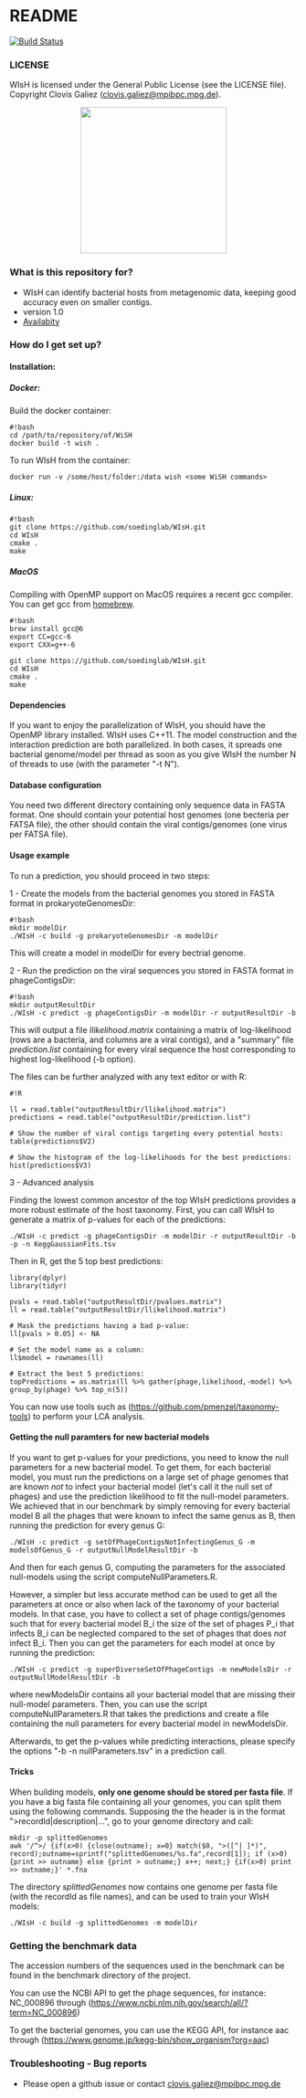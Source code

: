 # README #
[ ![Build Status](https://travis-ci.org/soedinglab/WIsH.svg?branch=master)](https://travis-ci.org/soedinglab/WIsH)

### LICENSE ###
WIsH is licensed under the General Public License (see the LICENSE file). Copyright Clovis Galiez (clovis.galiez@mpibpc.mpg.de).

<p align="center"><img src="https://raw.githubusercontent.com/soedinglab/WIsH/master/WIsHAlpha0Bg.png" height="256" /></p>


### What is this repository for? ###

* WIsH can identify bacterial hosts from metagenomic data, keeping good accuracy even on smaller contigs.
* version 1.0
* [Availabity](git@github.com:soedinglab/WIsH.git)
 
### How do I get set up? ###

#### Installation: ####

##### Docker: #####
Build the docker container:
```
#!bash
cd /path/to/repository/of/WiSH
docker build -t wish .
```

To run WIsH from the container:
```
docker run -v /some/host/folder:/data wish <some WiSH commands>
```

##### Linux: #####
```
#!bash
git clone https://github.com/soedinglab/WIsH.git
cd WIsH
cmake .
make
```

##### MacOS #####
Compiling with OpenMP support on MacOS requires a recent gcc compiler. You can get gcc from [homebrew](https://brew.sh/).

```
#!bash
brew install gcc@6
export CC=gcc-6
export CXX=g++-6

git clone https://github.com/soedinglab/WIsH.git
cd WIsH
cmake .
make
```


#### Dependencies ####
If you want to enjoy the parallelization of WIsH, you should have the OpenMP library installed. WIsH uses C++11. The model construction and the interaction prediction are both parallelized. In both cases, it spreads one bacterial genome/model per thread as soon as you give WIsH the number N of threads to use (with the parameter "-t N").

#### Database configuration ####

You need two different directory containing only sequence data in FASTA format. One should contain your potential host genomes (one becteria per FATSA file), the other should contain the viral contigs/genomes (one virus per FATSA file).

#### Usage example ####
To run a prediction, you should proceed in two steps:

1 - Create the models from the bacterial genomes you stored in FASTA format in prokaryoteGenomesDir:
```
#!bash
mkdir modelDir
./WIsH -c build -g prokaryoteGenomesDir -m modelDir
```
This will create a model in modelDir for every bectrial genome.

2 - Run the prediction on the viral sequences you stored in FASTA format in phageContigsDir:

```
#!bash
mkdir outputResultDir
./WIsH -c predict -g phageContigsDir -m modelDir -r outputResultDir -b
```
This will output a file *llikelihood.matrix* containing a matrix of log-likelihood (rows are a bacteria, and columns are a viral contigs), and a "summary" file *prediction.list* containing for every viral sequence the host corresponding to highest log-likelihood (-b option).

The files can be further analyzed with any text editor or with R:

```
#!R

ll = read.table("outputResultDir/llikelihood.matrix")
predictions = read.table("outputResultDir/prediction.list")

# Show the number of viral contigs targeting every potential hosts:
table(predictions$V2)

# Show the histogram of the log-likelihoods for the best predictions:
hist(predictions$V3)

```

3 - Advanced analysis

Finding the lowest common ancestor of the top WIsH predictions provides a more robust estimate of the host taxonomy. First, you can call WIsH to generate a matrix of p-values for each of the predictions:
```
./WIsH -c predict -g phageContigsDir -m modelDir -r outputResultDir -b -p -n KeggGaussianFits.tsv
```

Then in R, get the 5 top best predictions:
```
library(dplyr)
library(tidyr)

pvals = read.table("outputResultDir/pvalues.matrix")
ll = read.table("outputResultDir/llikelihood.matrix")

# Mask the predictions having a bad p-value:
ll[pvals > 0.05] <- NA

# Set the model name as a column:
ll$model = rownames(ll)

# Extract the best 5 predictions:
topPredictions = as.matrix(ll %>% gather(phage,likelihood,-model) %>% group_by(phage) %>% top_n(5))

```

You can now use tools such as (https://github.com/pmenzel/taxonomy-tools) to perform your LCA analysis.


#### Getting the null paramters for new bacterial models ####
If you want to get p-values for your predictions, you need to know the null parameters for a new bacterial model. To get them, for each bacterial model, you must run the predictions on a large set of phage genomes that are known *not* to infect your bacterial model (let's call it the null set of phages) and use the prediction likelihood to fit the null-model parameters. We achieved that in our benchmark by simply removing for every bacterial model B all the phages that were known to infect the same genus as B, then running the prediction for every genus G:
```
./WIsH -c predict -g setOfPhageContigsNotInfectingGenus_G -m modelsOfGenus_G -r outputNullModelResultDir -b
```

And then for each genus G, computing the parameters for the associated null-models using the script computeNullParameters.R.


However, a simpler but less accurate method can be used to get all the parameters at once or also when lack of the taxonomy of your bacterial models. In that case, you have to collect a set of phage contigs/genomes such that for every bacterial model B_i the size of the set of phages P_i that infects B_i can be neglected compared to the set of phages that does *not* infect B_i. Then you can get the parameters for each model at once by running the prediction:

```
./WIsH -c predict -g superDiverseSetOfPhageContigs -m newModelsDir -r outputNullModelResultDir -b
```
where newModelsDir contains all your bacterial model that are missing their null-model parameters. Then, you can use the script computeNullParameters.R that takes the predictions and create a file containing the null parameters for every bacterial model in newModelsDir.

Afterwards, to get the p-values while predicting interactions, please specify the options "-b -n nullParameters.tsv" in a prediction call.

#### Tricks ####

When building models, **only one genome should be stored per fasta file**. If you have a big fasta file containing all your genomes, you can split them using the following commands. Supposing the the header is in the format ">recordId|description|...", go to your genome directory and call:
```
mkdir -p splittedGenomes
awk '/^>/ {if(x>0) {close(outname); x=0} match($0, ">([^| ]*)", record);outname=sprintf("splittedGenomes/%s.fa",record[1]); if (x>0) {print >> outname} else {print > outname;} x++; next;} {if(x>0) print >> outname;}' *.fna
```

The directory *splittedGenomes* now contains one genome per fasta file (with the recordId as file names), and can be used to train your WIsH models:
```
./WIsH -c build -g splittedGenomes -m modelDir
```


### Getting the benchmark data ###
The accession numbers of the sequences used in the benchmark can be found in the benchmark directory of the project.

You can use the NCBI API to get the phage sequences, for instance:
NC_000896 through (https://www.ncbi.nlm.nih.gov/search/all/?term=NC_000896)

To get the bacterial genomes, you can use the KEGG API, for instance
aac through (https://www.genome.jp/kegg-bin/show_organism?org=aac)






### Troubleshooting - Bug reports ###

* Please open a github issue or contact clovis.galiez@mpibpc.mpg.de
